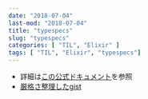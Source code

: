 ```yaml
---
date: "2018-07-04"
last-mod: "2018-07-04"
title: "typespecs"
slug: "typespecs"
categories: [ "TIL", "Elixir" ]
tags: [ "TIL", "Elixir", "typespecs"]
---
```


- 詳細は[この公式ドキュメント](https://hexdocs.pm/elixir/typespecs.html#types-and-their-syntax)を参照
- [厳格さ整理したgist](https://gist.github.com/snamiki1212/a3171cb8a0c4c667d30b27dfb308b448)
